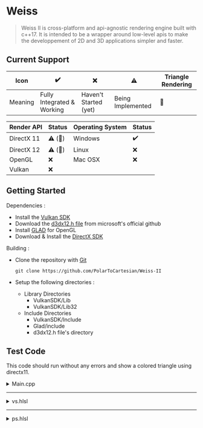 # Weiss

> Weiss II is cross-platform and api-agnostic rendering engine built with c++17. It is intended to be a wrapper around low-level apis to make the developpement of 2D and 3D applications simpler and faster.

## Current Support

| Icon    | :heavy_check_mark:         | :x:                   | :warning:         | Triangle Rendering   |
| ------- | -------------------------- | --------------------- | ----------------- | -------------------- |
| Meaning | Fully Integrated & Working | Haven't Started (yet) | Being Implemented | :small_red_triangle: |

| Render API | Status                            | Operating System | Status             |
| ---------- | --------------------------------- | ---------------- | ------------------ |
| DirectX 11 | :warning: (:small_red_triangle:)  | Windows          | :heavy_check_mark: |
| DirectX 12 | :warning: (:small_red_triangle:)  | Linux            | :x:                |
| OpenGL     | :x:                               | Mac OSX          | :x:                |
| Vulkan     | :x:                               | | |

## Getting Started

Dependencies :

+ Install the [Vulkan SDK](https://www.lunarg.com/vulkan-sdk/)
+ Download the [d3dx12.h file](https://github.com/microsoft/DirectX-Graphics-Samples/blob/master/Libraries/D3DX12/d3dx12.h) from microsoft's official github
+ Install [GLAD](https://glad.dav1d.de/) for OpenGL
+ Download & Install the [DirectX SDK](https://www.microsoft.com/en-us/download/details.aspx?id=6812)

Building :

+ Clone the repository with [Git](https://git-scm.com/)

  ```git clone https://github.com/PolarToCartesian/Weiss-II```

+ Setup the following directories :
  + Library Directories
    + VulkanSDK/Lib
    + VulkanSDK/Lib32
  + Include Directories
    + VulkanSDK/Include
    + Glad/include
    + d3dx12.h file's directory

## Test Code

This code should run without any errors and show a colored triangle using directx11.

<details>
  <summary>Main.cpp</summary>


```c++
#include "Weiss-II/Include.h"

struct Vertex {
	Vec3f position;
	Vec3f color;
};

int main() {
	ENABLE_CONSOLE();

	try {
		WindowHandle    window    = Window::Create({1920u, 1080u});
		RenderAPIHandle renderAPI = RenderAPI::Create(RenderAPIName::DIRECTX11);
		TestCB cbuff;

		std::vector<RenderPipelineDesc> pipelineDescs{
			RenderPipelineDesc{"vs.hlsl", {
				{ "POSITION", ShaderInputElementType::VECTOR_3D_FLOAT_32 },
				{ "COLOR",    ShaderInputElementType::VECTOR_3D_FLOAT_32 }
			}, "ps.hlsl", { 0u }, PrimitiveTopology::TRIANGLES}
		};

		renderAPI->InitRenderAPI(window);

		renderAPI->InitPipelines(pipelineDescs);

		std::array<Vertex, 3u> vertices{
			Vertex{Vec3f{+0.0f, +1.0f, 0.5f}, Vec3f{1.0f, 0.0f, 0.0f}},
			Vertex{Vec3f{+1.0f, -1.0f, 0.5f}, Vec3f{0.0f, 1.0f, 0.0f}},
			Vertex{Vec3f{-1.0f, -1.0f, 0.5f}, Vec3f{0.0f, 0.0f, 1.0f}},
		};

		std::array<uint32_t, 3u> indices{ 0u, 1u, 2u };

		Drawable drawable{
			0u,
			renderAPI->CreateVertexBuffer(vertices.size(), sizeof(Vertex)),
			renderAPI->CreateIndexBuffer(indices.size())
		};

		renderAPI->GetVertexBuffer(drawable.vertexBufferIndex).Set(vertices);
		renderAPI->GetIndexBuffer(drawable.indexBufferIndex.value()).Set(indices);

		while (window->IsRunning()) {
			window->Update();

			cam.HandleKeyboardInputs(window->GetKeyboard(), 0.1f, 'W', 'S', 'A', 'D', VK_SPACE, VK_SHIFT);
			renderAPI->GetVertexBuffer(drawable.vertexBufferIndex).Update();
			renderAPI->GetIndexBuffer(drawable.indexBufferIndex.value()).Update();
			cam.CalculateTransform();

			renderAPI->BeginDrawing();
			renderAPI->Draw(drawable, indices.size());
			renderAPI->EndDrawing();
			
			renderAPI->Present(false);
		}
	} catch (const std::runtime_error& e) {
		std::cout << e.what() << '\n';
	}
}
```
</details>

---

<details>
  <summary>vs.hlsl</summary>

```hlsl
struct VSOUT
{
    float4 out_position : SV_POSITION;
    float4 out_color : COLOR;
};

VSOUT main(float3 position : POSITION, float3 color : COLOR)
{
    VSOUT _out;
    _out.out_position = float4(position, 1.0f);
    _out.out_color = float4(color, 1.0f);

    return _out;
}
```
</details>

---

<details>
  <summary>ps.hlsl</summary>

```hlsl
float4 main(float4 position : SV_POSITION, float4 color : COLOR) : SV_TARGET
{
    return color;
}
```
</details>
